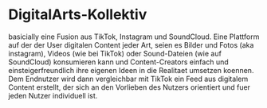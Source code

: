 # DigitalArts-Kollektiv
basicially eine Fusion aus TikTok, Instagram und SoundCloud.
Eine Plattform auf der der User digitalen Content jeder Art, seien es Bilder und Fotos (aka instagram), Videos (wie bei TikTok) oder Sound-Dateien (wie auf SoundCloud) konsumieren kann und Content-Creators einfach und einsteigerfreundlich ihre eigenen Ideen in die Realitaet umsetzen koennen.
Dem Endnutzer wird dann vergleichbar mit TikTok ein Feed aus digitalem Content erstellt, der sich an den Vorlieben des Nutzers orientiert und fuer jeden Nutzer individuell ist.
